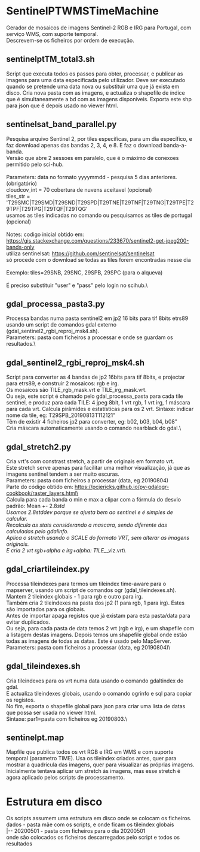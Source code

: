 # SentinelPTWMSTimeMachine
Gerador de mosaicos de imagens Sentinel-2 RGB e IRG para Portugal, com serviço WMS, com suporte temporal.\
Descrevem-se os ficheiros por ordem de execução.

## sentinelptTM_total3.sh
Script que executa todos os passos para obter, processar, e publicar as imagens para uma data especificada pelo utilizador. Deve ser executado quando se pretende uma data nova ou substituir uma que já exista em disco.
Cria nova pasta com as imagens, e actualiza o shapefile de índice que é simultaneamente a bd com as imagens disponíveis. Exporta este shp para json que é depois usado no viewer html.

## sentinelsat_band_parallel.py

Pesquisa arquivo Sentinel 2, por tiles específicas, para um dia específico, e faz download apenas das bandas 2, 3, 4, e 8. E faz o download banda-a-banda.\
Versão que abre 2 sessoes em paralelo, que é o máximo de conexoes permitido pelo sci-hub.\
\
Parameters: data no formato yyyymmdd - pesquisa 5 dias anteriores. (obrigatório)\
            cloudcov_int =  70 cobertura de nuvens aceitavel (opcional)\
            tiles_str = 'T29SMC|T29SMD|T29SND|T29SPD|T29TNE|T29TNF|T29TNG|T29TPE|T29TPF|T29TPG|T29TQF|T29TQG'\
                         usamos as tiles indicadas no comando ou pesquisamos as tiles de portugal (opcional)\
\
Notes: codigo inicial obtido em: https://gis.stackexchange.com/questions/233670/sentinel2-get-jpeg200-bands-only \
        utiliza sentinelsat: https://github.com/sentinelsat/sentinelsat \
        só procede com o download se todas as tiles forem encontradas nesse dia\
\
Exemplo: tiles=29SNB, 29SNC, 29SPB, 29SPC (para o alqueva)\
\
É preciso substituir "user" e "pass" pelo login no scihub.\

## gdal_processa_pasta3.py
Processa bandas numa pasta sentinel2 em jp2 16 bits para tif 8bits etrs89 usando um script de comandos gdal externo (gdal_sentinel2_rgbi_reproj_msk4.sh).\
Parameters: pasta com ficheiros a processar e onde se guardam os resultados.\

## gdal_sentinel2_rgbi_reproj_msk4.sh
Script para converter as 4 bandas de jp2 16bits para tif 8bits, e projectar para etrs89, e construir 2 mosaicos: rgb e irg.\
Os mosaicos são TILE_rgb_mask.vrt e TILE_irg_mask.vrt.\
Ou seja, este script é chamado pelo gdal_processa_pasta para cada tile sentinel, e produz para cada TILE: 4 jpeg 8bit, 1 vrt rgb, 1 vrt irg, 1 máscara para cada vrt. Calcula pirâmides e estatísticas para os 2 vrt.
Sintaxe: indicar nome da tile, eg: T29SPB_20190813T112121"\
Têm de existir 4 ficheiros jp2 para converter, eg: b02, b03, b04, b08"\
Cria máscara automaticamente usando o comando nearblack do gdal.\

## gdal_stretch2.py
Cria vrt's com constrast stretch, a partir de originais em formato vrt.\
Este stretch serve apenas para facilitar uma melhor visualização, já que as imagens sentinel tendem a ser muito escuras.\
Parameters: pasta com ficheiros a processar (data, eg 20190804)\
Parte do código obtido em: https://pcjericks.github.io/py-gdalogr-cookbook/raster_layers.html\
\
Calcula para cada banda o min e max a clipar com a fórmula do desvio padrão: Mean +- 2.8*std\
Usamos 2.8stddev porque se ajusta bem ao sentinel e é simples de calcular.\
Recalcula as stats considerando a mascara, sendo diferente das calculadas pelo gdalinfo.\
Aplica o stretch usando o SCALE do formato VRT, sem alterar as imagens originais.\
E cria 2 vrt rgb+alpha e irg+alpha: TILE_*_viz.vrt\

## gdal_criartileindex.py
Processa tileindexes para termos um tileindex time-aware para o mapserver, usando um script de comandos ogr (gdal_tileindexes.sh).\
Mantem 2 tileindex globais - 1 para rgb e outro para irg.\
Também cria 2 tileindexes na pasta dos jp2 (1 para rgb, 1 para irg). Estes são importados para os globais.\
Antes de importar apaga registos que já existam para esta pasta/data para evitar duplicados.\
Ou seja, para cada pasta de data temos 2 vrt (rgb e irg), e um shapefile com a listagem destas imagens.
Depois temos um shapefile global onde estão todas as imagens de todas as datas. Este é usado pelo MapServer.\
Parameters: pasta com ficheiros a processar (data, eg 20190804)\

## gdal_tileindexes.sh
Cria tileindexes para os vrt numa data usando o comando gdaltindex do gdal.\
E actualiza tileindexes globais, usando o comando ogrinfo e sql para copiar os registos.\
No fim, exporta o shapefile global para json para criar uma lista de datas que possa ser usada no viewer html.\
Sintaxe: par1=pasta com ficheiros eg 20190803.\

## sentinelpt.map
Mapfile que publica todos os vrt RGB e IRG em WMS e com suporte temporal (parametro TIME).
Usa os tileindex criados antes, quer para mostrar a quadrícula das imagens, quer para visualizar as próprias imagens.
Inicialmente tentava aplicar um stretch às imagens, mas esse stretch é agora aplicado pelos scripts de processamento.

# Estrutura em disco
Os scripts assumem uma estrutura em disco onde se colocam os ficheiros.\
dados - pasta mãe com os scripts, e onde ficam os tileindex globais\
    |-- 20200501 - pasta com ficheiros para o dia 20200501\
                   onde são colocados os ficheiros descarregados pelo script e todos os resultados
